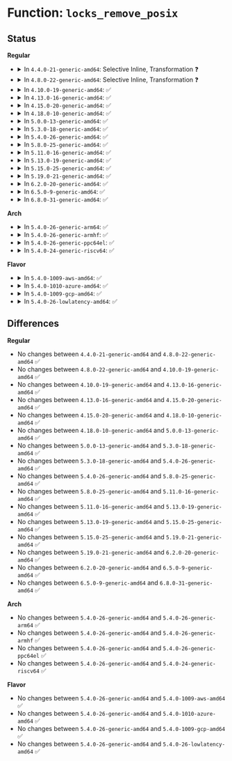 # Function: <code>locks_remove_posix</code>

## Status
<b>Regular</b>
<ul>
<li>
<details>
<summary>In <code>4.4.0-21-generic-amd64</code>: Selective Inline, Transformation ❓</summary>

```c
void locks_remove_posix(struct file * filp, fl_owner_t owner)
```

```json
{
  "name": "locks_remove_posix",
  "collision_type": "Unique Global",
  "inline_type": "Selective",
  "funcs": [
    {
      "addr": 18446744071581341088,
      "name": "locks_remove_posix",
      "external": true,
      "loc": "fs/locks.c:2395",
      "file": "fs/locks.c",
      "inline": "not declared, inlined",
      "caller_inline": [
        "fs/locks.c:locks_remove_file"
      ],
      "caller_func": [
        "fs/open.c:filp_close",
        "fs/locks.c:locks_remove_file"
      ]
    }
  ],
  "symbols": [
    {
      "addr": 18446744071581341088,
      "name": "locks_remove_posix.part.32",
      "section": ".text",
      "bind": "STB_LOCAL",
      "size": 186
    },
    {
      "addr": 18446744071581341280,
      "name": "locks_remove_posix",
      "section": ".text",
      "bind": "STB_GLOBAL",
      "size": 43
    }
  ]
}
```
</details>
</li>
<li>
<details>
<summary>In <code>4.8.0-22-generic-amd64</code>: Selective Inline, Transformation ❓</summary>

```c
void locks_remove_posix(struct file * filp, fl_owner_t owner)
```

```json
{
  "name": "locks_remove_posix",
  "collision_type": "Unique Global",
  "inline_type": "Selective",
  "funcs": [
    {
      "addr": 18446744071581528336,
      "name": "locks_remove_posix",
      "external": true,
      "loc": "fs/locks.c:2426",
      "file": "fs/locks.c",
      "inline": "not declared, inlined",
      "caller_inline": [
        "fs/locks.c:locks_remove_file"
      ],
      "caller_func": [
        "fs/open.c:filp_close",
        "fs/locks.c:locks_remove_file"
      ]
    }
  ],
  "symbols": [
    {
      "addr": 18446744071581521712,
      "name": "locks_remove_posix.part.37",
      "section": ".text",
      "bind": "STB_LOCAL",
      "size": 285
    },
    {
      "addr": 18446744071581522000,
      "name": "locks_remove_posix",
      "section": ".text",
      "bind": "STB_GLOBAL",
      "size": 46
    }
  ]
}
```
</details>
</li>
<li>
<details>
<summary>In <code>4.10.0-19-generic-amd64</code>: ✅</summary>

```c
void locks_remove_posix(struct file * filp, fl_owner_t owner)
```

```json
{
  "name": "locks_remove_posix",
  "collision_type": "Unique Global",
  "inline_type": "No",
  "funcs": [
    {
      "addr": 18446744071581609120,
      "name": "locks_remove_posix",
      "external": true,
      "loc": "fs/locks.c:2464",
      "file": "fs/locks.c",
      "inline": "seen, unknown",
      "caller_inline": [],
      "caller_func": [
        "fs/open.c:filp_close",
        "fs/locks.c:locks_remove_file"
      ]
    }
  ],
  "symbols": [
    {
      "addr": 18446744071581609120,
      "name": "locks_remove_posix",
      "section": ".text",
      "bind": "STB_GLOBAL",
      "size": 320
    }
  ]
}
```
</details>
</li>
<li>
<details>
<summary>In <code>4.13.0-16-generic-amd64</code>: ✅</summary>

```c
void locks_remove_posix(struct file * filp, fl_owner_t owner)
```

```json
{
  "name": "locks_remove_posix",
  "collision_type": "Unique Global",
  "inline_type": "No",
  "funcs": [
    {
      "addr": 18446744071581671040,
      "name": "locks_remove_posix",
      "external": true,
      "loc": "fs/locks.c:2427",
      "file": "fs/locks.c",
      "inline": "seen, unknown",
      "caller_inline": [],
      "caller_func": [
        "fs/open.c:filp_close",
        "fs/locks.c:locks_remove_file"
      ]
    }
  ],
  "symbols": [
    {
      "addr": 18446744071581671040,
      "name": "locks_remove_posix",
      "section": ".text",
      "bind": "STB_GLOBAL",
      "size": 322
    }
  ]
}
```
</details>
</li>
<li>
<details>
<summary>In <code>4.15.0-20-generic-amd64</code>: ✅</summary>

```c
void locks_remove_posix(struct file * filp, fl_owner_t owner)
```

```json
{
  "name": "locks_remove_posix",
  "collision_type": "Unique Global",
  "inline_type": "No",
  "funcs": [
    {
      "addr": 18446744071581817312,
      "name": "locks_remove_posix",
      "external": true,
      "loc": "fs/locks.c:2467",
      "file": "fs/locks.c",
      "inline": "seen, unknown",
      "caller_inline": [],
      "caller_func": [
        "fs/open.c:filp_close",
        "fs/locks.c:locks_remove_file"
      ]
    }
  ],
  "symbols": [
    {
      "addr": 18446744071581817312,
      "name": "locks_remove_posix",
      "section": ".text",
      "bind": "STB_GLOBAL",
      "size": 328
    }
  ]
}
```
</details>
</li>
<li>
<details>
<summary>In <code>4.18.0-10-generic-amd64</code>: ✅</summary>

```c
void locks_remove_posix(struct file * filp, fl_owner_t owner)
```

```json
{
  "name": "locks_remove_posix",
  "collision_type": "Unique Global",
  "inline_type": "No",
  "funcs": [
    {
      "addr": 18446744071581992080,
      "name": "locks_remove_posix",
      "external": true,
      "loc": "fs/locks.c:2472",
      "file": "fs/locks.c",
      "inline": "seen, unknown",
      "caller_inline": [],
      "caller_func": [
        "fs/open.c:filp_close",
        "fs/locks.c:locks_remove_file"
      ]
    }
  ],
  "symbols": [
    {
      "addr": 18446744071581992080,
      "name": "locks_remove_posix",
      "section": ".text",
      "bind": "STB_GLOBAL",
      "size": 326
    }
  ]
}
```
</details>
</li>
<li>
<details>
<summary>In <code>5.0.0-13-generic-amd64</code>: ✅</summary>

```c
void locks_remove_posix(struct file * filp, fl_owner_t owner)
```

```json
{
  "name": "locks_remove_posix",
  "collision_type": "Unique Global",
  "inline_type": "No",
  "funcs": [
    {
      "addr": 18446744071582080816,
      "name": "locks_remove_posix",
      "external": true,
      "loc": "fs/locks.c:2584",
      "file": "fs/locks.c",
      "inline": "seen, unknown",
      "caller_inline": [],
      "caller_func": [
        "fs/open.c:filp_close",
        "fs/locks.c:locks_remove_file"
      ]
    }
  ],
  "symbols": [
    {
      "addr": 18446744071582080816,
      "name": "locks_remove_posix",
      "section": ".text",
      "bind": "STB_GLOBAL",
      "size": 343
    }
  ]
}
```
</details>
</li>
<li>
<details>
<summary>In <code>5.3.0-18-generic-amd64</code>: ✅</summary>

```c
void locks_remove_posix(struct file * filp, fl_owner_t owner)
```

```json
{
  "name": "locks_remove_posix",
  "collision_type": "Unique Global",
  "inline_type": "No",
  "funcs": [
    {
      "addr": 18446744071582242576,
      "name": "locks_remove_posix",
      "external": true,
      "loc": "fs/locks.c:2602",
      "file": "fs/locks.c",
      "inline": "seen, unknown",
      "caller_inline": [],
      "caller_func": [
        "fs/open.c:filp_close",
        "fs/locks.c:locks_remove_file"
      ]
    }
  ],
  "symbols": [
    {
      "addr": 18446744071582242576,
      "name": "locks_remove_posix",
      "section": ".text",
      "bind": "STB_GLOBAL",
      "size": 345
    }
  ]
}
```
</details>
</li>
<li>
<details>
<summary>In <code>5.4.0-26-generic-amd64</code>: ✅</summary>

```c
void locks_remove_posix(struct file * filp, fl_owner_t owner)
```

```json
{
  "name": "locks_remove_posix",
  "collision_type": "Unique Global",
  "inline_type": "No",
  "funcs": [
    {
      "addr": 18446744071582342336,
      "name": "locks_remove_posix",
      "external": true,
      "loc": "fs/locks.c:2692",
      "file": "fs/locks.c",
      "inline": "seen, unknown",
      "caller_inline": [],
      "caller_func": [
        "fs/open.c:filp_close",
        "fs/locks.c:locks_remove_file"
      ]
    }
  ],
  "symbols": [
    {
      "addr": 18446744071582342336,
      "name": "locks_remove_posix",
      "section": ".text",
      "bind": "STB_GLOBAL",
      "size": 345
    }
  ]
}
```
</details>
</li>
<li>
<details>
<summary>In <code>5.8.0-25-generic-amd64</code>: ✅</summary>

```c
void locks_remove_posix(struct file * filp, fl_owner_t owner)
```

```json
{
  "name": "locks_remove_posix",
  "collision_type": "Unique Global",
  "inline_type": "No",
  "funcs": [
    {
      "addr": 18446744071582635136,
      "name": "locks_remove_posix",
      "external": true,
      "loc": "fs/locks.c:2695",
      "file": "fs/locks.c",
      "inline": "seen, unknown",
      "caller_inline": [],
      "caller_func": [
        "fs/open.c:filp_close",
        "fs/locks.c:locks_remove_file"
      ]
    }
  ],
  "symbols": [
    {
      "addr": 18446744071582635136,
      "name": "locks_remove_posix",
      "section": ".text",
      "bind": "STB_GLOBAL",
      "size": 479
    }
  ]
}
```
</details>
</li>
<li>
<details>
<summary>In <code>5.11.0-16-generic-amd64</code>: ✅</summary>

```c
void locks_remove_posix(struct file * filp, fl_owner_t owner)
```

```json
{
  "name": "locks_remove_posix",
  "collision_type": "Unique Global",
  "inline_type": "No",
  "funcs": [
    {
      "addr": 18446744071582707280,
      "name": "locks_remove_posix",
      "external": true,
      "loc": "fs/locks.c:2698",
      "file": "fs/locks.c",
      "inline": "seen, unknown",
      "caller_inline": [],
      "caller_func": [
        "fs/open.c:filp_close",
        "fs/locks.c:locks_remove_file"
      ]
    }
  ],
  "symbols": [
    {
      "addr": 18446744071582707280,
      "name": "locks_remove_posix",
      "section": ".text",
      "bind": "STB_GLOBAL",
      "size": 461
    }
  ]
}
```
</details>
</li>
<li>
<details>
<summary>In <code>5.13.0-19-generic-amd64</code>: ✅</summary>

```c
void locks_remove_posix(struct file * filp, fl_owner_t owner)
```

```json
{
  "name": "locks_remove_posix",
  "collision_type": "Unique Global",
  "inline_type": "No",
  "funcs": [
    {
      "addr": 18446744071582736816,
      "name": "locks_remove_posix",
      "external": true,
      "loc": "fs/locks.c:2700",
      "file": "fs/locks.c",
      "inline": "seen, unknown",
      "caller_inline": [],
      "caller_func": [
        "fs/open.c:filp_close",
        "fs/locks.c:locks_remove_file"
      ]
    }
  ],
  "symbols": [
    {
      "addr": 18446744071582736816,
      "name": "locks_remove_posix",
      "section": ".text",
      "bind": "STB_GLOBAL",
      "size": 461
    }
  ]
}
```
</details>
</li>
<li>
<details>
<summary>In <code>5.15.0-25-generic-amd64</code>: ✅</summary>

```c
void locks_remove_posix(struct file * filp, fl_owner_t owner)
```

```json
{
  "name": "locks_remove_posix",
  "collision_type": "Unique Global",
  "inline_type": "No",
  "funcs": [
    {
      "addr": 18446744071583063728,
      "name": "locks_remove_posix",
      "external": true,
      "loc": "fs/locks.c:2586",
      "file": "fs/locks.c",
      "inline": "seen, unknown",
      "caller_inline": [],
      "caller_func": [
        "fs/open.c:filp_close",
        "fs/locks.c:locks_remove_file"
      ]
    }
  ],
  "symbols": [
    {
      "addr": 18446744071583063728,
      "name": "locks_remove_posix",
      "section": ".text",
      "bind": "STB_GLOBAL",
      "size": 458
    }
  ]
}
```
</details>
</li>
<li>
<details>
<summary>In <code>5.19.0-21-generic-amd64</code>: ✅</summary>

```c
void locks_remove_posix(struct file * filp, fl_owner_t owner)
```

```json
{
  "name": "locks_remove_posix",
  "collision_type": "Unique Global",
  "inline_type": "No",
  "funcs": [
    {
      "addr": 18446744071583536880,
      "name": "locks_remove_posix",
      "external": true,
      "loc": "fs/locks.c:2572",
      "file": "fs/locks.c",
      "inline": "seen, unknown",
      "caller_inline": [],
      "caller_func": [
        "fs/open.c:filp_close",
        "fs/locks.c:locks_remove_file"
      ]
    }
  ],
  "symbols": [
    {
      "addr": 18446744071583536880,
      "name": "locks_remove_posix",
      "section": ".text",
      "bind": "STB_GLOBAL",
      "size": 405
    }
  ]
}
```
</details>
</li>
<li>
<details>
<summary>In <code>6.2.0-20-generic-amd64</code>: ✅</summary>

```c
void locks_remove_posix(struct file * filp, fl_owner_t owner)
```

```json
{
  "name": "locks_remove_posix",
  "collision_type": "Unique Global",
  "inline_type": "No",
  "funcs": [
    {
      "addr": 18446744071584137344,
      "name": "locks_remove_posix",
      "external": true,
      "loc": "fs/locks.c:2554",
      "file": "fs/locks.c",
      "inline": "seen, unknown",
      "caller_inline": [],
      "caller_func": [
        "fs/open.c:filp_close",
        "fs/locks.c:locks_remove_file"
      ]
    }
  ],
  "symbols": [
    {
      "addr": 18446744071584137344,
      "name": "locks_remove_posix",
      "section": ".text",
      "bind": "STB_GLOBAL",
      "size": 405
    }
  ]
}
```
</details>
</li>
<li>
<details>
<summary>In <code>6.5.0-9-generic-amd64</code>: ✅</summary>

```c
void locks_remove_posix(struct file * filp, fl_owner_t owner)
```

```json
{
  "name": "locks_remove_posix",
  "collision_type": "Unique Global",
  "inline_type": "No",
  "funcs": [
    {
      "addr": 18446744071584364528,
      "name": "locks_remove_posix",
      "external": true,
      "loc": "fs/locks.c:2530",
      "file": "fs/locks.c",
      "inline": "seen, unknown",
      "caller_inline": [],
      "caller_func": [
        "fs/open.c:filp_close",
        "fs/locks.c:locks_remove_file"
      ]
    }
  ],
  "symbols": [
    {
      "addr": 18446744071584364528,
      "name": "locks_remove_posix",
      "section": ".text",
      "bind": "STB_GLOBAL",
      "size": 414
    }
  ]
}
```
</details>
</li>
<li>
<details>
<summary>In <code>6.8.0-31-generic-amd64</code>: ✅</summary>

```c
void locks_remove_posix(struct file * filp, fl_owner_t owner)
```

```json
{
  "name": "locks_remove_posix",
  "collision_type": "Unique Global",
  "inline_type": "No",
  "funcs": [
    {
      "addr": 18446744071584582896,
      "name": "locks_remove_posix",
      "external": true,
      "loc": "fs/locks.c:2541",
      "file": "fs/locks.c",
      "inline": "seen, unknown",
      "caller_inline": [],
      "caller_func": [
        "fs/open.c:filp_flush",
        "fs/locks.c:locks_remove_file"
      ]
    }
  ],
  "symbols": [
    {
      "addr": 18446744071584582896,
      "name": "locks_remove_posix",
      "section": ".text",
      "bind": "STB_GLOBAL",
      "size": 414
    }
  ]
}
```
</details>
</li>
</ul>
<b>Arch</b>
<ul>
<li>
<details>
<summary>In <code>5.4.0-26-generic-arm64</code>: ✅</summary>

```c
void locks_remove_posix(struct file * filp, fl_owner_t owner)
```

```json
{
  "name": "locks_remove_posix",
  "collision_type": "Unique Global",
  "inline_type": "No",
  "funcs": [
    {
      "addr": 18446603336493926392,
      "name": "locks_remove_posix",
      "external": true,
      "loc": "fs/locks.c:2692",
      "file": "fs/locks.c",
      "inline": "seen, unknown",
      "caller_inline": [],
      "caller_func": [
        "fs/open.c:filp_close",
        "fs/locks.c:locks_remove_file"
      ]
    }
  ],
  "symbols": [
    {
      "addr": 18446603336493926392,
      "name": "locks_remove_posix",
      "section": ".text",
      "bind": "STB_GLOBAL",
      "size": 332
    }
  ]
}
```
</details>
</li>
<li>
<details>
<summary>In <code>5.4.0-26-generic-armhf</code>: ✅</summary>

```c
void locks_remove_posix(struct file * filp, fl_owner_t owner)
```

```json
{
  "name": "locks_remove_posix",
  "collision_type": "Unique Global",
  "inline_type": "No",
  "funcs": [
    {
      "addr": 3227398604,
      "name": "locks_remove_posix",
      "external": true,
      "loc": "fs/locks.c:2692",
      "file": "fs/locks.c",
      "inline": "seen, unknown",
      "caller_inline": [],
      "caller_func": [
        "fs/open.c:filp_close",
        "fs/locks.c:locks_remove_file"
      ]
    }
  ],
  "symbols": [
    {
      "addr": 3227398604,
      "name": "locks_remove_posix",
      "section": ".text",
      "bind": "STB_GLOBAL",
      "size": 396
    }
  ]
}
```
</details>
</li>
<li>
<details>
<summary>In <code>5.4.0-26-generic-ppc64el</code>: ✅</summary>

```c
void locks_remove_posix(struct file * filp, fl_owner_t owner)
```

```json
{
  "name": "locks_remove_posix",
  "collision_type": "Unique Global",
  "inline_type": "No",
  "funcs": [
    {
      "addr": 13835058055287563024,
      "name": "locks_remove_posix",
      "external": true,
      "loc": "fs/locks.c:2692",
      "file": "fs/locks.c",
      "inline": "seen, unknown",
      "caller_inline": [],
      "caller_func": [
        "fs/open.c:filp_close",
        "fs/locks.c:locks_remove_file"
      ]
    }
  ],
  "symbols": [
    {
      "addr": 13835058055287563024,
      "name": "locks_remove_posix",
      "section": ".text",
      "bind": "STB_GLOBAL",
      "size": 440
    }
  ]
}
```
</details>
</li>
<li>
<details>
<summary>In <code>5.4.0-24-generic-riscv64</code>: ✅</summary>

```c
void locks_remove_posix(struct file * filp, fl_owner_t owner)
```

```json
{
  "name": "locks_remove_posix",
  "collision_type": "Unique Global",
  "inline_type": "No",
  "funcs": [
    {
      "addr": 18446743936273478262,
      "name": "locks_remove_posix",
      "external": true,
      "loc": "fs/locks.c:2692",
      "file": "fs/locks.c",
      "inline": "seen, unknown",
      "caller_inline": [],
      "caller_func": [
        "fs/open.c:filp_close",
        "fs/locks.c:locks_remove_file"
      ]
    }
  ],
  "symbols": [
    {
      "addr": 18446743936273478262,
      "name": "locks_remove_posix",
      "section": ".text",
      "bind": "STB_GLOBAL",
      "size": 254
    }
  ]
}
```
</details>
</li>
</ul>
<b>Flavor</b>
<ul>
<li>
<details>
<summary>In <code>5.4.0-1009-aws-amd64</code>: ✅</summary>

```c
void locks_remove_posix(struct file * filp, fl_owner_t owner)
```

```json
{
  "name": "locks_remove_posix",
  "collision_type": "Unique Global",
  "inline_type": "No",
  "funcs": [
    {
      "addr": 18446744071582311072,
      "name": "locks_remove_posix",
      "external": true,
      "loc": "fs/locks.c:2692",
      "file": "fs/locks.c",
      "inline": "seen, unknown",
      "caller_inline": [],
      "caller_func": [
        "fs/open.c:filp_close",
        "fs/locks.c:locks_remove_file"
      ]
    }
  ],
  "symbols": [
    {
      "addr": 18446744071582311072,
      "name": "locks_remove_posix",
      "section": ".text",
      "bind": "STB_GLOBAL",
      "size": 345
    }
  ]
}
```
</details>
</li>
<li>
<details>
<summary>In <code>5.4.0-1010-azure-amd64</code>: ✅</summary>

```c
void locks_remove_posix(struct file * filp, fl_owner_t owner)
```

```json
{
  "name": "locks_remove_posix",
  "collision_type": "Unique Global",
  "inline_type": "No",
  "funcs": [
    {
      "addr": 18446744071582248832,
      "name": "locks_remove_posix",
      "external": true,
      "loc": "fs/locks.c:2692",
      "file": "fs/locks.c",
      "inline": "seen, unknown",
      "caller_inline": [],
      "caller_func": [
        "fs/open.c:filp_close",
        "fs/locks.c:locks_remove_file"
      ]
    }
  ],
  "symbols": [
    {
      "addr": 18446744071582248832,
      "name": "locks_remove_posix",
      "section": ".text",
      "bind": "STB_GLOBAL",
      "size": 345
    }
  ]
}
```
</details>
</li>
<li>
<details>
<summary>In <code>5.4.0-1009-gcp-amd64</code>: ✅</summary>

```c
void locks_remove_posix(struct file * filp, fl_owner_t owner)
```

```json
{
  "name": "locks_remove_posix",
  "collision_type": "Unique Global",
  "inline_type": "No",
  "funcs": [
    {
      "addr": 18446744071582301552,
      "name": "locks_remove_posix",
      "external": true,
      "loc": "fs/locks.c:2692",
      "file": "fs/locks.c",
      "inline": "seen, unknown",
      "caller_inline": [],
      "caller_func": [
        "fs/open.c:filp_close",
        "fs/locks.c:locks_remove_file"
      ]
    }
  ],
  "symbols": [
    {
      "addr": 18446744071582301552,
      "name": "locks_remove_posix",
      "section": ".text",
      "bind": "STB_GLOBAL",
      "size": 345
    }
  ]
}
```
</details>
</li>
<li>
<details>
<summary>In <code>5.4.0-26-lowlatency-amd64</code>: ✅</summary>

```c
void locks_remove_posix(struct file * filp, fl_owner_t owner)
```

```json
{
  "name": "locks_remove_posix",
  "collision_type": "Unique Global",
  "inline_type": "No",
  "funcs": [
    {
      "addr": 18446744071582374848,
      "name": "locks_remove_posix",
      "external": true,
      "loc": "fs/locks.c:2692",
      "file": "fs/locks.c",
      "inline": "seen, unknown",
      "caller_inline": [],
      "caller_func": [
        "fs/open.c:filp_close",
        "fs/locks.c:locks_remove_file"
      ]
    }
  ],
  "symbols": [
    {
      "addr": 18446744071582374848,
      "name": "locks_remove_posix",
      "section": ".text",
      "bind": "STB_GLOBAL",
      "size": 366
    }
  ]
}
```
</details>
</li>
</ul>

## Differences
<b>Regular</b>
<ul>
<li>
No changes between <code>4.4.0-21-generic-amd64</code> and <code>4.8.0-22-generic-amd64</code> ✅
</li>
<li>
No changes between <code>4.8.0-22-generic-amd64</code> and <code>4.10.0-19-generic-amd64</code> ✅
</li>
<li>
No changes between <code>4.10.0-19-generic-amd64</code> and <code>4.13.0-16-generic-amd64</code> ✅
</li>
<li>
No changes between <code>4.13.0-16-generic-amd64</code> and <code>4.15.0-20-generic-amd64</code> ✅
</li>
<li>
No changes between <code>4.15.0-20-generic-amd64</code> and <code>4.18.0-10-generic-amd64</code> ✅
</li>
<li>
No changes between <code>4.18.0-10-generic-amd64</code> and <code>5.0.0-13-generic-amd64</code> ✅
</li>
<li>
No changes between <code>5.0.0-13-generic-amd64</code> and <code>5.3.0-18-generic-amd64</code> ✅
</li>
<li>
No changes between <code>5.3.0-18-generic-amd64</code> and <code>5.4.0-26-generic-amd64</code> ✅
</li>
<li>
No changes between <code>5.4.0-26-generic-amd64</code> and <code>5.8.0-25-generic-amd64</code> ✅
</li>
<li>
No changes between <code>5.8.0-25-generic-amd64</code> and <code>5.11.0-16-generic-amd64</code> ✅
</li>
<li>
No changes between <code>5.11.0-16-generic-amd64</code> and <code>5.13.0-19-generic-amd64</code> ✅
</li>
<li>
No changes between <code>5.13.0-19-generic-amd64</code> and <code>5.15.0-25-generic-amd64</code> ✅
</li>
<li>
No changes between <code>5.15.0-25-generic-amd64</code> and <code>5.19.0-21-generic-amd64</code> ✅
</li>
<li>
No changes between <code>5.19.0-21-generic-amd64</code> and <code>6.2.0-20-generic-amd64</code> ✅
</li>
<li>
No changes between <code>6.2.0-20-generic-amd64</code> and <code>6.5.0-9-generic-amd64</code> ✅
</li>
<li>
No changes between <code>6.5.0-9-generic-amd64</code> and <code>6.8.0-31-generic-amd64</code> ✅
</li>
</ul>
<b>Arch</b>
<ul>
<li>
No changes between <code>5.4.0-26-generic-amd64</code> and <code>5.4.0-26-generic-arm64</code> ✅
</li>
<li>
No changes between <code>5.4.0-26-generic-amd64</code> and <code>5.4.0-26-generic-armhf</code> ✅
</li>
<li>
No changes between <code>5.4.0-26-generic-amd64</code> and <code>5.4.0-26-generic-ppc64el</code> ✅
</li>
<li>
No changes between <code>5.4.0-26-generic-amd64</code> and <code>5.4.0-24-generic-riscv64</code> ✅
</li>
</ul>
<b>Flavor</b>
<ul>
<li>
No changes between <code>5.4.0-26-generic-amd64</code> and <code>5.4.0-1009-aws-amd64</code> ✅
</li>
<li>
No changes between <code>5.4.0-26-generic-amd64</code> and <code>5.4.0-1010-azure-amd64</code> ✅
</li>
<li>
No changes between <code>5.4.0-26-generic-amd64</code> and <code>5.4.0-1009-gcp-amd64</code> ✅
</li>
<li>
No changes between <code>5.4.0-26-generic-amd64</code> and <code>5.4.0-26-lowlatency-amd64</code> ✅
</li>
</ul>
